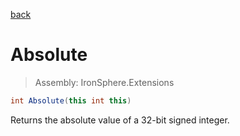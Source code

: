 ﻿

[back](/IronSphere.Extensions/types/IntegerExtension)

# Absolute

> Assembly: IronSphere.Extensions

```csharp
int Absolute(this int this)
```

Returns the absolute value of a 32-bit signed integer.

 